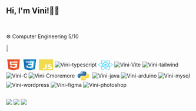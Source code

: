 ## Hi, I'm Vini!✌🏻

<div><br>
  <p>⚙️ Computer Engineering 5/10</p>
  
  <img src="https://cdn.discordapp.com/attachments/937828079257149470/1119873684023287860/8dd176c04a07c37b80a640dbc73382ff.gif" height="10%" width="10%">
</div>
 
<div style="display: inline_block"><br>
  <img align="center" alt="Vini-HTML" height="30" width="40" src="https://raw.githubusercontent.com/devicons/devicon/master/icons/html5/html5-original.svg">
  <img align="center" alt="Vini-CSS" height="30" width="40" src="https://raw.githubusercontent.com/devicons/devicon/master/icons/css3/css3-original.svg">
  <img align="center" alt="Vini-Js" height="30" width="40" src="https://raw.githubusercontent.com/devicons/devicon/master/icons/javascript/javascript-plain.svg">
  <img <img align="center" alt="Vini-typescript" height="30" width="40" src="https://cdn.jsdelivr.net/gh/devicons/devicon@latest/icons/typescript/typescript-original.svg" />
  <img align="center" alt="Vini-React" height="30" width="40" src="https://raw.githubusercontent.com/devicons/devicon/master/icons/react/react-original.svg">
  <img align="center" alt="Vini-Vite" height="30" width="40" src="https://cdn.jsdelivr.net/gh/devicons/devicon@latest/icons/vitejs/vitejs-original.svg" />
  <img align="center" alt="Vini-tailwind" height="30" width="40" src="https://cdn.jsdelivr.net/gh/devicons/devicon@latest/icons/tailwindcss/tailwindcss-original.svg" />
  <img align="center" alt="Vini-C" height="30" width="40" src="https://cdn.jsdelivr.net/gh/devicons/devicon/icons/c/c-original.svg">
  <img align="center" alt="Vini-Cmoremore" height="30" width="40" src="https://cdn.jsdelivr.net/gh/devicons/devicon@latest/icons/cplusplus/cplusplus-original.svg" />
  <img align="center" alt="Vini-Python" height="30" width="40" src="https://raw.githubusercontent.com/devicons/devicon/master/icons/python/python-original.svg">
  <img align="center" alt="Vini-java" height="30" width="40" src="https://cdn.jsdelivr.net/gh/devicons/devicon@latest/icons/java/java-original.svg" />
  <img align="center" alt="Vini-arduino" height="30" width="40" src="https://cdn.jsdelivr.net/gh/devicons/devicon/icons/arduino/arduino-original.svg">
  <img align="center" alt="Vini-mysql" height="30" width="40" src="https://cdn.jsdelivr.net/gh/devicons/devicon@latest/icons/mysql/mysql-original.svg" />
  <img align="center" alt="Vini-wordpress" height="30" width="40" src="https://cdn.jsdelivr.net/gh/devicons/devicon@latest/icons/wordpress/wordpress-plain.svg" />
  <img align="center" alt="Vini-figma" height="30" width="40" src="https://cdn.jsdelivr.net/gh/devicons/devicon@latest/icons/figma/figma-original.svg" />
  <img align="center" alt="Vini-photoshop" height="30" width="40" src="https://cdn.jsdelivr.net/gh/devicons/devicon@latest/icons/photoshop/photoshop-original.svg" />




</div>


  
  ##

 
<div> 
  
  <a href="https://instagram.com/vinigs22" target="_blank"><img src="https://img.shields.io/badge/-Instagram-%23E4405F?style=for-the-badge&logo=instagram&logoColor=white" target="_blank"></a>
  <a href = "mailto:viniciusgsimoni@gmail.com"><img src="https://img.shields.io/badge/-Gmail-%23333?style=for-the-badge&logo=gmail&logoColor=white" target="_blank"></a>
  <a href="https://www.linkedin.com/in/vinicius-gonçalves-simoni-b85952243/" target="_blank"><img src="https://img.shields.io/badge/-LinkedIn-%230077B5?style=for-the-badge&logo=linkedin&logoColor=white" target="_blank"></a> 
  
</div>
